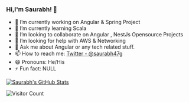### Hi,I'm Saurabh! 👋

- 🔭 I’m currently working on Angular & Spring Project
- 🌱 I’m currently learning Scala
- 👯 I’m looking to collaborate on Angular , NestJs Opensource Projects
- 🤔 I’m looking for help with AWS & Networking
- 💬 Ask me about Angular or any tech related stuff.
- 📫 How to reach me: [Twitter - @saurabh47g](https://twitter.com/saurabh47g)
- 😄 Pronouns: He/His
- ⚡ Fun fact: NULL

<a href="https://github.com/saurabh47/">
  <img align="center" src="https://github-readme-stats.vercel.app/api?username=saurabh47&show_icons=true&line_height=27&count_private=true&title_color=ffffff&text_color=c9cacc&icon_color=2bbc8a&bg_color=1d1f21" alt="Saurabh's GitHub Stats" />
</a> 

![Visitor Count](https://profile-counter.glitch.me/{saurabh47}/count.svg)

